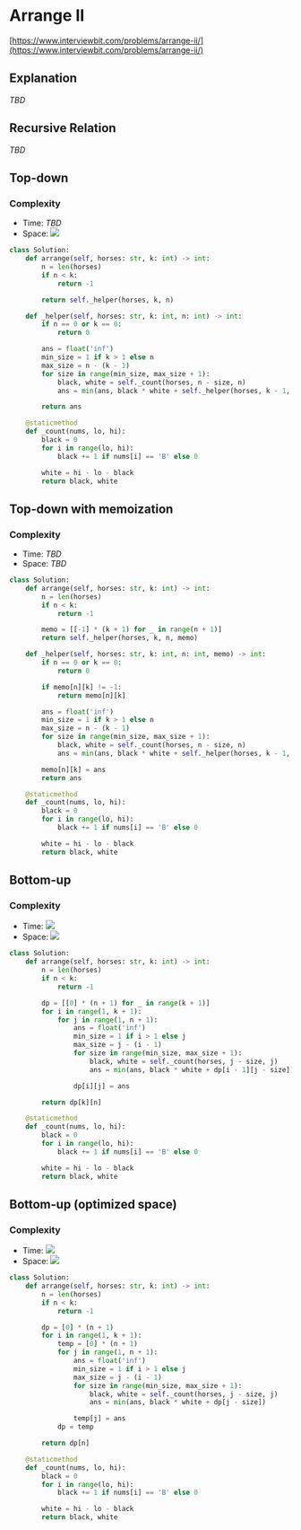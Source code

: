 # Arrange II
[https://www.interviewbit.com/problems/arrange-ii/](https://www.interviewbit.com/problems/arrange-ii/)

## Explanation
_TBD_

## Recursive Relation
_TBD_

## Top-down
### Complexity
- Time: _TBD_
- Space: <img src="https://render.githubusercontent.com/render/math?math=\mathcal{O}(n)">
```python
class Solution:
    def arrange(self, horses: str, k: int) -> int:
        n = len(horses)
        if n < k:
            return -1

        return self._helper(horses, k, n)

    def _helper(self, horses: str, k: int, n: int) -> int:
        if n == 0 or k == 0:
            return 0

        ans = float('inf')
        min_size = 1 if k > 1 else n
        max_size = n - (k - 1)
        for size in range(min_size, max_size + 1):
            black, white = self._count(horses, n - size, n)
            ans = min(ans, black * white + self._helper(horses, k - 1, n - size))

        return ans

    @staticmethod
    def _count(nums, lo, hi):
        black = 0
        for i in range(lo, hi):
            black += 1 if nums[i] == 'B' else 0

        white = hi - lo - black
        return black, white
```

## Top-down with memoization
### Complexity
- Time:  _TBD_
- Space: _TBD_

```python
class Solution:
    def arrange(self, horses: str, k: int) -> int:
        n = len(horses)
        if n < k:
            return -1

        memo = [[-1] * (k + 1) for _ in range(n + 1)]
        return self._helper(horses, k, n, memo)

    def _helper(self, horses: str, k: int, n: int, memo) -> int:
        if n == 0 or k == 0:
            return 0

        if memo[n][k] != -1:
            return memo[n][k]

        ans = float('inf')
        min_size = 1 if k > 1 else n
        max_size = n - (k - 1)
        for size in range(min_size, max_size + 1):
            black, white = self._count(horses, n - size, n)
            ans = min(ans, black * white + self._helper(horses, k - 1, n - size, memo))

        memo[n][k] = ans
        return ans

    @staticmethod
    def _count(nums, lo, hi):
        black = 0
        for i in range(lo, hi):
            black += 1 if nums[i] == 'B' else 0

        white = hi - lo - black
        return black, white
```

## Bottom-up
### Complexity
- Time:  <img src="https://render.githubusercontent.com/render/math?math=\mathcal{O}(k \times n^2)">
- Space: <img src="https://render.githubusercontent.com/render/math?math=\mathcal{O}(k \times n)">

```python
class Solution:
    def arrange(self, horses: str, k: int) -> int:
        n = len(horses)
        if n < k:
            return -1

        dp = [[0] * (n + 1) for _ in range(k + 1)]
        for i in range(1, k + 1):
            for j in range(1, n + 1):
                ans = float('inf')
                min_size = 1 if i > 1 else j
                max_size = j - (i - 1)
                for size in range(min_size, max_size + 1):
                    black, white = self._count(horses, j - size, j)
                    ans = min(ans, black * white + dp[i - 1][j - size])

                dp[i][j] = ans

        return dp[k][n]

    @staticmethod
    def _count(nums, lo, hi):
        black = 0
        for i in range(lo, hi):
            black += 1 if nums[i] == 'B' else 0

        white = hi - lo - black
        return black, white
```

## Bottom-up (optimized space)
### Complexity
- Time:  <img src="https://render.githubusercontent.com/render/math?math=\mathcal{O}(k \times n^2)">
- Space: <img src="https://render.githubusercontent.com/render/math?math=\mathcal{O}(n)">

```python
class Solution:
    def arrange(self, horses: str, k: int) -> int:
        n = len(horses)
        if n < k:
            return -1

        dp = [0] * (n + 1)
        for i in range(1, k + 1):
            temp = [0] * (n + 1)
            for j in range(1, n + 1):
                ans = float('inf')
                min_size = 1 if i > 1 else j
                max_size = j - (i - 1)
                for size in range(min_size, max_size + 1):
                    black, white = self._count(horses, j - size, j)
                    ans = min(ans, black * white + dp[j - size])

                temp[j] = ans
            dp = temp

        return dp[n]

    @staticmethod
    def _count(nums, lo, hi):
        black = 0
        for i in range(lo, hi):
            black += 1 if nums[i] == 'B' else 0

        white = hi - lo - black
        return black, white
```
